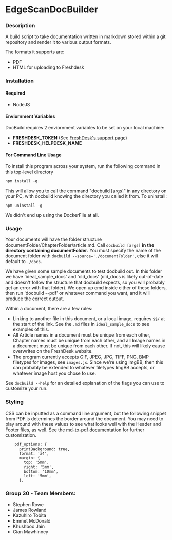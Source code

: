 
# EdgeScanDocBuilder

### Description
A build script to take documentation written in markdown stored within a git
repository and render it to various output formats.

The formats it supports are:
* PDF
* HTML for uploading to Freshdesk

### Installation

#### Required
* NodeJS

#### Enviornment Variables
DocBuild requires 2 enviornment variables to be set on your local machine:
* **FRESHDESK_TOKEN** (See [FreshDesk's  support page](https://support.freshdesk.com/support/solutions/articles/215517-how-to-find-your-api-key))
* **FRESHDESK_HELPDESK_NAME**

#### For Command Line Usage
To install this program across your system, run the following command in this top-level directory
```
npm install -g
```
This will allow you to call the command "docbuild \[args\]" in any directory on your PC, with docbuild knowing the directory you called it from.
To uninstall:
```
npm uninstall -g
```
We didn't end up using the DockerFile at all.

### Usage
Your documents will have the folder structure documentFolder/ChapterFolder/article.md. Call ```docbuild [args]``` **in the directory containing documentFolder**. You must specify the name of the document folder with ```docbuild --source='./documentFolder'```, else it will default to ```./docs```.

We have given some sample documents to test docbuild out. In this folder we have 'ideal_sample_docs' and 'old_docs' (old_docs is likely out-of-date and doesn't follow the structure that docbuild expects, so you will probably get an error with that folder). We open up cmd inside either of these folders, then run 'docbuild --pdf' or whatever command you want, and it will produce the correct output. 

Within a document, there are a few rules:
* Linking to another file in this document, or a local image, requires ```$$/``` at the start of the link. See the ```.md``` files in ```ideal_sample_docs``` to see examples of this.
* All Article names in a document must be unique from each other, Chapter names must be unique from each other, and all Image names in a document must be unique from each other. If not, this will likely cause overwrites on the FreshDesk website.
* The program currently accepts GIF, JPEG, JPG, TIFF, PNG, BMP filetypes for images, see ```images.js```. Since we're using ImgBB, then this can probably be extended to whatever filetypes ImgBB accepts, or whatever image host you chose to use.

See ```docbuild --help``` for an detailed explanation of the flags you can use to customize your run.

### Styling
CSS can be inputted as a command line argument, but the following snippet from PDF.js determines the border around the document. You may need to play around with these values to see what looks well with the Header and Footer files, as well. See the [md-to-pdf documentation](https://github.com/simonhaenisch/md-to-pdf/blob/master/readme.md) for further customization.
```
    pdf_options: {
      printBackground: true,
      format: 'a4',
      margin: {
        top: '5mm',
        right: '5mm',
        bottom: '10mm',
        left: '5mm',
      },
```

### Group 30 - Team Members:
* Stephen Rowe
* James Rowland
* Kazuhiro Tobita
* Emmet McDonald
* Khushboo Jain
* Cian Mawhinney
